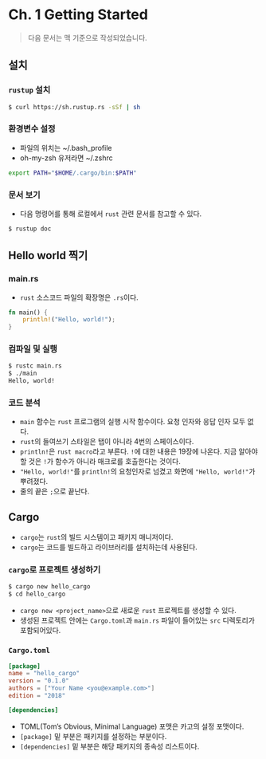 # Ch. 1 Getting Started

> 다음 문서는 맥 기준으로 작성되었습니다.

## 설치

### `rustup` 설치
```bash
$ curl https://sh.rustup.rs -sSf | sh
```

### 환경변수 설정

- 파일의 위치는 ~/.bash_profile
- oh-my-zsh 유저라면 ~/.zshrc

```bash
export PATH="$HOME/.cargo/bin:$PATH"
```

### 문서 보기

- 다음 명령어를 통해 로컬에서 `rust` 관련 문서를 참고할 수 있다.

```bash
$ rustup doc
```

## Hello world 찍기

### main.rs

- `rust` 소스코드 파일의 확장명은 `.rs`이다.

```rust
fn main() {
    println!("Hello, world!");
}
```

### 컴파일 및 실행

```bash
$ rustc main.rs
$ ./main
Hello, world!
```

### 코드 분석

- `main` 함수는 `rust` 프로그램의 실행 시작 함수이다. 요청 인자와 응답 인자 모두 없다.
- `rust`의 들여쓰기 스타일은 탭이 아니라 4번의 스페이스이다.
- `println!`은 `rust macro`라고 부른다. `!`에 대한 내용은 19장에 나온다. 지금 알아야할 것은 `!`가 함수가 아니라 매크로를 호출한다는 것이다.
- `"Hello, world!"`를 `println!`의 요청인자로 넘겼고 화면에 `"Hello, world!"`가 뿌려졌다.
- 줄의 끝은 `;`으로 끝난다.

## Cargo

- `cargo`는 `rust`의 빌드 시스템이고 패키지 매니저이다.
- `cargo`는 코드를 빌드하고 라이브러리를 설치하는데 사용된다.

### `cargo`로 프로젝트 생성하기

```bash
$ cargo new hello_cargo
$ cd hello_cargo
```

* `cargo new <project_name>`으로 새로운 `rust` 프로젝트를 생성할 수 있다.
* 생성된 프로젝트 안에는 `Cargo.toml`과 `main.rs` 파일이 들어있는 `src` 디렉토리가 포함되어있다.

### `Cargo.toml`

```toml
[package]
name = "hello_cargo"
version = "0.1.0"
authors = ["Your Name <you@example.com>"]
edition = "2018"

[dependencies]
```

* TOML(Tom’s Obvious, Minimal Language) 포맷은 카고의 설정 포맷이다.
* `[package]` 밑 부분은 패키지를 설정하는 부분이다.
* `[dependencies]` 밑 부분은 해당 패키지의 종속성 리스트이다.
